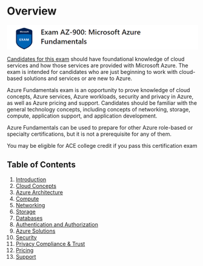 # Overview
![Image](img/AZ900.png)

[Candidates for this exam](https://docs.microsoft.com/en-us/learn/certifications/exams/az-900) should have foundational knowledge of cloud services and how those services are provided with Microsoft Azure. The exam is intended for candidates who are just beginning to work with cloud-based solutions and services or are new to Azure.

Azure Fundamentals exam is an opportunity to prove knowledge of cloud concepts, Azure services, Azure workloads, security and privacy in Azure, as well as Azure pricing and support. Candidates should be familiar with the general technology concepts, including concepts of networking, storage, compute, application support, and application development.

Azure Fundamentals can be used to prepare for other Azure role-based or specialty certifications, but it is not a prerequisite for any of them.

You may be eligible for ACE college credit if you pass this certification exam

## Table of Contents
1. [Introduction](1%20Introduction.md)
2. [Cloud Concepts](2%20Cloud%20Concepts.md)
3. [Azure Architecture](3%20Azure%20Architecture.md)
4. [Compute](4%20Compute.md)
5. [Networking](5%20Networking.md)
6. [Storage](6%20Storage.md)
7. [Databases](7%20Database.md)
8. [Authentication and Authorization](8%20Authentication%20and%20Authorization.md)
9. [Azure Solutions](9%20Azure%20Solutions.md)
10. [Security](10%20Security.md)
11. [Privacy Compliance & Trust](11%20Privacy%20Compliance%20&%20Trust.md)
12. [Pricing](12%20Pricing.md)
13. [Support](13%20Support.md)